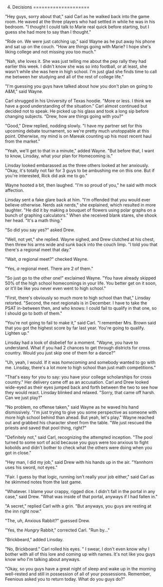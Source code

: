 4. Decisions
====================

"Hey guys, sorry about that," said Carl as he walked back into the game room. He waved at the three players who had settled in while he was in his bedroom. "I thought I could talk to Marie real quick before starting, but I guess she had more to say than I thought."

"Ride on. We were just catching up," said Wayne as he put away his phone and sat up on the couch. "How are things going with Marie? I hope she's liking college and not missing you too much."

"Nah, she loves it. She was just telling me about the pep rally they had earlier this week. I didn't know she was so into football, or at least, she wasn't while she was here in high school. I'm just glad she finds time to call me between her studying and all of the rest of college life."

"I'm guessing you guys have talked about how you don't plan on going to A&M," said Wayne.

Carl shrugged in his University of Texas hoodie. "More or less. I think we have a good understanding of the situation." Carl almost continued but decided not to speak. He picked up his glass and took a long sip before changing subjects. "Drew, how are things going with you?"

"Good," Drew replied, nodding slowly. "I have my partner set for this upcoming debate tournament, so we're pretty much unstoppable at this point. Otherwise, my mind is on Mareak counting up his most recent haul from the market."

"Yeah, we'll get to that in a minute," added Wayne. "But before that, I want to know, Linsday, what your plan for Homecoming is."

Linsday looked embarassed as the three others looked at her anxiously. "Okay, it's totally not fair for 3 guys to be ambushing me on this one. But if you're interested, Rick did ask me to go."

Wayne hooted a bit, then laughed. "I'm so proud of you," he said with mock affection.

Linsday sent a fake glare back at him. "I'm offended that you would ever believe otherwise. Nerds ask nerds," she explained, which resulted in more laughter. "He did it by making a bouquet of flowers using polar graphs on a bunch of graphing calculators." When she received blank stares, she shook her head. "It's a math thing."

"So did you say yes?" asked Drew. 

"Well, not yet," she replied. Wayne sighed, and Drew clutched at his chest, then threw his arms wide and sunk back into the couch limp. "I told you that there's a regional meet that day."

"Wait, _a_ regional meet?" checked Wayne.

"Yes, _a_ regional meet. There are 2 of them."

"So just go to the other one!" exclaimed Wayne. "You have already skipped 50% of the high school homecomings in your life. You better get on it soon, or it'll be like you never even went to high school."

"First, there's obviously so much more to high school than that," Linsday retorted. "Second, the next regionals is in December. I have to take the PSAT in-between then, and who knows: I could fail to qualify in that one, so I should go to both of them."

"You're not going to fail to make it," said Carl. "I remember Mrs. Brown said that you got the highest score by far last year. You're going to qualify. Lighten up."

Linsday had a look of disbelief for a moment. "Wayne, you have to understand. What if you had 2 chances to get through districts for cross country. Would you just skip one of them for a dance?"

"Uh, yeah, I would. If it was _homecoming_ and somebody wanted to go with me. Linsday, there's a lot more to high school than just math competitions."

"That's easy for you to say: you have your college scholarships for cross country." Her delivery came off as an accusation. Carl and Drew looked wide-eyed as their eyes jumped back and forth between the two to see how they would react. Linsday blinked and relaxed. "Sorry, that came off harsh. Can we just play?"

"No problem, no offense taken," said Wayne as he waved his hand dismissively. "I'm just trying to give you some perspective as someone with more high school behind than ahead. But yeah, let's play." Wayne reached out and grabbed his character sheet from the table. "We just rescued the priests and saved that pool thing, right?"

"Definitely not," said Carl, recognizing the attempted inception. "The pool turned to some sort of acid because you guys were too anxious to fight kobolds and didn't bother to check what the others were doing when you got in close."

"Hey man, I did my job," said Drew with his hands up in the air. "Yannhorn uses his sword, not eyes."

"Fair. I guess by that logic, running isn't really your job either," said Carl as he skimmed notes from the last game.

"Whatever. I blame your crappy, rigged dice. I didn't fall in the portal in any case," said Drew. "What was inside of that portal, anyways if I had fallen in."

"A secret," replied Carl with a grin. "But anyways, you guys are resting at the inn right now."

"The, uh, Anxious Rabbit?" guessed Drew.

"Yes, the _Hungry_ Rabbit," corrected Carl. "Run by..."

"Brickbeard," added Linsday.

"No, Brickboard." Carl rolled his eyes. " I swear, I don't even know why I bother with all of this lore and coming up with names. It's not like you guys know who I'm talking about anyways.

"Okay, so you guys have a great night of sleep and wake up in the morning well-rested and still in possession of all of your possessions. Remember, Feenious asked you to return today. What do you guys do?"
